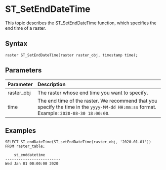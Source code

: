 # ST\_SetEndDateTime

This topic describes the ST\_SetEndDateTime function, which specifies the end time of a raster.

## Syntax

```
raster ST_SetEndDateTime(raster raster_obj, timestamp time);
```

## Parameters

|Parameter|Description|
|:--------|:----------|
|raster\_obj|The raster whose end time you want to specify.|
|time|The end time of the raster. We recommend that you specify the time in the `yyyy-MM-dd HH:mm:ss` format. Example: `2020-08-30 18:00:00`.|

## Examples

```
SELECT ST_endDateTime(ST_setEndDateTime(raster_obj, '2020-01-01'))
FROM raster_table;

    st_enddatetime     
-------------------------
Wed Jan 01 00:00:00 2020                                                                                
```

